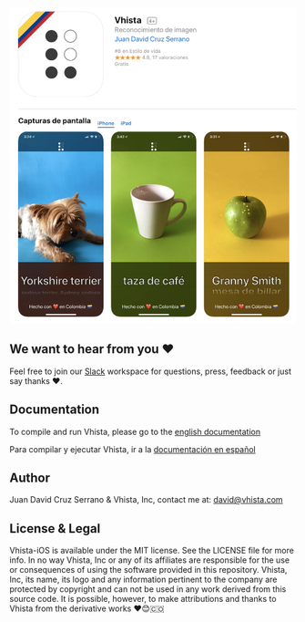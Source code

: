 ![Readme Cover](README_COVER.png?raw=true "Cover")

## We want to hear from you ❤

Feel free  to join our [Slack](https://join.slack.com/t/vhistainc/shared_invite/enQtNzA5NjI3ODYzNDQxLWIzMzE0MDg1ZDBiMjg1MmQ4NWMwOTdlNzc5MDc0MGRkMmU3ODEyZjMyODE0NDhlYzQ1Yzc0ODE1MGFlZmE2Mjc) workspace for questions, press, feedback or just say thanks ❤.

## Documentation

To compile and run Vhista, please go to the [english documentation](https://github.com/VhistaInc/Vhista-iOS/blob/master/Documentation/ENGLISH_BUILD.md)

Para compilar y ejecutar Vhista, ir a la [documentación en español](https://github.com/VhistaInc/Vhista-iOS/blob/master/Documentation/ESPANOL_BUILD.md)

## Author

Juan David Cruz Serrano & Vhista, Inc, contact me at: [david@vhista.com](mailto:david@vhista.com)

## License & Legal

Vhista-iOS is available under the MIT license. See the LICENSE file for more info. In no way Vhista, Inc or any of its affiliates are responsible for the use or consequences of using the software provided in this repository. Vhista, Inc, its name, its logo and any information pertinent to the company are protected by copyright and can not be used in any work derived from this source code. It is possible, however, to make attributions and thanks to Vhista from the derivative works ❤️😊🇨🇴
